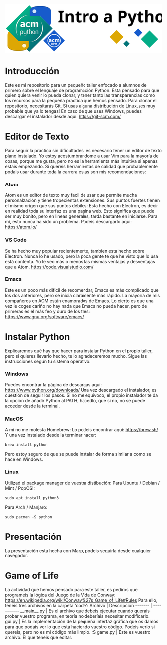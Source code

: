 ![Python Sig Intro Logo](./slides/img/banner.svg)

# Introducción
Este es mi repositorio para un pequeño taller enfocado a alumnos de primero sobre el lenguaje de programación Python.
Esta pensado para que quien quiera venir lo pueda clonar, y tener tanto las transparencias como los recursos para la pequeña practica que hemos pensado.
Para clonar el repositorio, necesitarás Git. Si usas alguna distribución de Linux, ¡es muy probable que ya lo tengas!
En caso de que uses Windows, puedes descargar el instalador desde aquí:
https://git-scm.com/

# Editor de Texto
Para seguir la practica sin dificultades, es necesario tener un editor de texto plano instalado. Yo estoy acostumbrandome a usar Vim para la mayoría de cosas, porque me gusta, pero no es la herramienta más intuitiva si apenas estais empezando. Si quereis herramientas de calidad que probablemente podais usar durante toda la carrera estas son mis recomendaciones:
### Atom
Atom es un editor de texto muy facil de usar que permite mucha personalzación y tiene tropecientas extensiones. Sus puntos fuertes tienen el mismo origen que sus puntos débiles: Esta hecho con Electron, es decir en realidad toda su interfaz es una pagina web. Esto significa que puede ser muy bonito, pero en lineas generales, tarda bastante en iniciarse. Para mí, esto nunca ha sido un problema. Podeis descargarlo aquí:
https://atom.io/
### VS Code
Se ha hecho muy popular recientemente, tambien esta hecho sobre Electron. Nunca lo he usado, pero la poca gente te que he visto que lo usa está contenta. Yo le veo más o menos las mismas ventajas y desventajas que a Atom.
https://code.visualstudio.com/
### Emacs
Este es un poco más dificil de recomendar, Emacs es más complicado que los dos anteriores, pero se inicia claramente más rápido. La mayoría de mis compañeros en ACM están enamorados de Emacs. Lo cierto es que una vez le coges cariño no hay nada que Emacs no pueda hacer, pero de primeras es el más feo y duro de los tres:
https://www.gnu.org/software/emacs/

# Instalar Python
Explicaremos qué hay que hacer para instalar Python en el propio taller, pero si quieres llevarlo hecho, te lo agradeceremos mucho. Sigue las instrucciones según tu sistema operativo:
### Windows
Puedes encontrar la página de descargas aquí:
https://www.python.org/downloads/
Una vez descargado el instalador, es cuestión de seguir los pasos. Si no me equivoco, el propio instalador te da la opción de añadir Python al PATH, hacedlo, que si no, no se puede acceder desde la terminal.
### MacOS
A mi no me molesta Homebrew:
Lo podeis encontrar aquí: https://brew.sh/
Y una vez instalado desde la terminar hacer:
```
brew install python
```
Pero estoy seguro de que se puede instalar de forma similar a como se hace en Windows.
### Linux
Utilizad el package manager de vuestra distibución:
Para Ubuntu / Debian / Mint / PopOS!:
```
sudo apt install python3
```
Para Arch / Manjaro:
```
sudo pacman -S python
```

# Presentación
La presentación esta hecha con Marp, podeis seguirla desde cualquier navegador.

# Game of Life
La actividad que hemos pensado para este taller, es pediros que programeis la lógica del Juego de la Vida de Conway:
https://en.wikipedia.org/wiki/Conway%27s_Game_of_Life#Rules
Para ello, teneis tres archivos en la carpeta 'code':
Archivo | Descripción
------- | -----------
\_\_main__.py | Es el archivo que debeis ejecutar cuando querais probar vuestro programa, en teoría no deberíais necesitar modificarlo.
gui.py | Es la implementación de la pequeña interfaz gráfica que os damos para que podaís ver lo que está haciendo vuestro código. Podeis verlo si quereis, pero no es mi código más limpio. :S
game.py | Este es vuestro archivo. El que teneis que editar.

